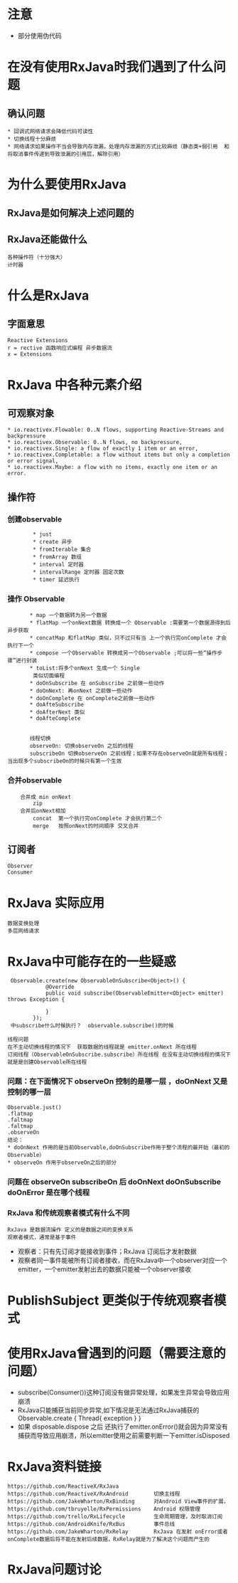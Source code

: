# 注意
* 部分使用伪代码
# 在没有使用RxJava时我们遇到了什么问题
## 确认问题
    * 回调式网络请求会降低代码可读性
    * 切换线程十分麻烦
    * 网络请求如果操作不当会导致内存泄漏，处理内存泄漏的方式比较麻烦（静态类+弱引用  和  将取消事件传递到导致泄漏的引用层，解除引用）
# 为什么要使用RxJava
## RxJava是如何解决上述问题的
## RxJava还能做什么
    各种操作符（十分强大）
    计时器
# 什么是RxJava
## 字面意思
    Reactive Extensions
    r = rective 函数响应式编程 异步数据流
    x = Extensions
# RxJava 中各种元素介绍
## 可观察对象
    * io.reactivex.Flowable: 0..N flows, supporting Reactive-Streams and backpressure
    * io.reactivex.Observable: 0..N flows, no backpressure,
    * io.reactivex.Single: a flow of exactly 1 item or an error,
    * io.reactivex.Completable: a flow without items but only a completion or error signal,
    * io.reactivex.Maybe: a flow with no items, exactly one item or an error.
## 操作符
   ### 创建observable
            * just
            * create 异步
            * fromIterable 集合
            * fromArray 数组
            * interval 定时器
            * intervalRange 定时器 固定次数
            * timer 延迟执行
   ### 操作 Observable
           * map 一个数据转为另一个数据
           * flatMap 一个onNext数据 转换成一个 Observable :需要第一个数据源得到后异步获取
           * concatMap 和flatMap 类似，只不过只有当 上一个执行完onComplete 才会执行下一个
           * compose 一个Observable 转换成另一个Observable ;可以将一些“操作步骤”进行封装
           * toList:将多个onNext 生成一个 Single
            类似切面编程
           * doOnSubscribe 在 onSubscribe 之前做一些动作
           * doOnNext: 再onNext 之前做一些动作
           * doOnComplete 在 onComplete之前做一些动作
           * doAfteSubscribe
           * doAfterNext 类似
           * doAfteComplete


           线程切换
           observeOn: 切换observeOn 之后的线程
           subscribeOn 切换observeOn 之前线程；如果不存在observeOn就是所有线程；当出现多个subscribeOn的时候只有第一个生效

   ### 合并observable
        合并成 min onNext
            zip
        合并后onNext相加
            concat  第一个执行完onComplete 才会执行第二个
            merge   按照onNext的时间顺序 交叉合并

## 订阅者
    Observer
    Consumer
# RxJava 实际应用
    数据变换处理
    多层网络请求
# RxJava中可能存在的一些疑惑
     Observable.create(new ObservableOnSubscribe<Object>() {
                @Override
                public void subscribe(ObservableEmitter<Object> emitter) throws Exception {

                }
            });
     中subscribe什么时候执行？  observable.subscribe()的时候

    线程问题
    在不主动切换线程的情况下  获取数据的线程就是 emitter.onNext 所在线程
    订阅线程（ObservableOnSubscribe.subscribe）所在线程 在没有主动切换线程的情况下就是是创建Observable所在线程
### 问题：在下面情况下 observeOn 控制的是哪一层 ，doOnNext 又是控制的哪一层
    Observable.just()
    .flatmap
    .faltmap
    .faltmap
    .observeOn
    结论：
    * doOnNext 作用的是当前Observable,doOnSubscribe作用于整个流程的最开始（最初的Observable）
    * observeOn 作用于observeOn之后的部分
### 问题在 observeOn subscribeOn 后 doOnNext doOnSubscribe doOnError 是在哪个线程
### RxJava 和传统观察者模式有什么不同
    RxJava 是数据流操作 定义的是数据之间的变换关系
    观察者模式，通常是基于事件
* 观察者：只有先订阅才能接收到事件；RxJava 订阅后才发射数据
* 观察者同一事件能被所有订阅者接收，而在RxJava中一个observer对应一个emitter，一个emitter发射出去的数据只能被一个observer接收

# PublishSubject 更类似于传统观察者模式

# 使用RxJava曾遇到的问题（需要注意的问题）
* subscribe(Consumer())这种订阅没有做异常处理，如果发生异常会导致应用崩溃
* RxJava只能捕获当前同步异常,如下情况是无法通过RxJava捕获的
    Observable.create {
             Thread{
                  exception
             }
     }
* 如果 disposable.dispose 之后 还执行了emitter.onError()就会因为异常没有捕获而导致应用崩溃，所以emitter使用之前需要判断一下emitter.isDisposed
# RxJava资料链接
    https://github.com/ReactiveX/RxJava
    https://github.com/ReactiveX/RxAndroid        切换主线程
    https://github.com/JakeWharton/RxBinding      对Android View事件的扩展，
    https://github.com/tbruyelle/RxPermissions    Android 权限管理
    https://github.com/trello/RxLifecycle         生命周期管理，及时取消订阅
    https://github.com/AndroidKnife/RxBus         事件总线
    https://github.com/JakeWharton/RxRelay        RxJava 在发射 onError或者onComplete数据后将不能在发射后续数据，RxRelay就是为了解决这个问题而产生的
# RxJava问题讨论



